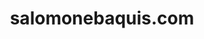---
title: 'salomonebaquis.com'
url: 'http://salomonebaquis.com'
tags: ['developer']
nsfw: false
rss: false
---